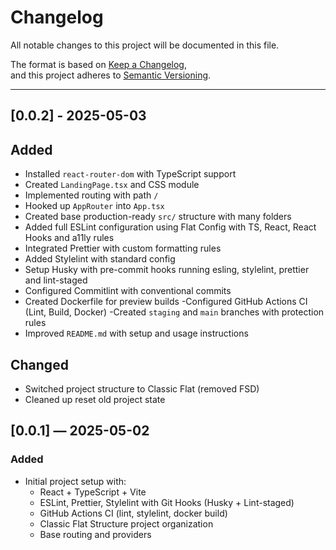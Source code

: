 # Changelog

All notable changes to this project will be documented in this file.

The format is based on [Keep a Changelog](https://keepachangelog.com/en/1.1.0/),  
and this project adheres to [Semantic Versioning](https://semver.org/spec/v2.0.0.html).

---

## [0.0.2] - 2025-05-03

## Added

- Installed `react-router-dom` with TypeScript support
- Created `LandingPage.tsx` and CSS module
- Implemented routing with path `/`
- Hooked up `AppRouter` into `App.tsx`
- Created base production-ready `src/` structure with many folders
- Added full ESLint configuration using Flat Config with TS, React, React Hooks and a11ly rules
- Integrated Prettier with custom formatting rules
- Added Stylelint with standard config
- Setup Husky with pre-commit hooks running esling, stylelint, prettier and lint-staged
- Configured Commitlint with conventional commits
- Created Dockerfile for preview builds
  -Configured GitHub Actions CI (Lint, Build, Docker)
  -Created `staging` and `main` branches with protection rules
- Improved `README.md` with setup and usage instructions

## Changed

- Switched project structure to Classic Flat (removed FSD)
- Cleaned up reset old project state

## [0.0.1] — 2025-05-02

### Added

- Initial project setup with:
  - React + TypeScript + Vite
  - ESLint, Prettier, Stylelint with Git Hooks (Husky + Lint-staged)
  - GitHub Actions CI (lint, stylelint, docker build)
  - Classic Flat Structure project organization
  - Base routing and providers
